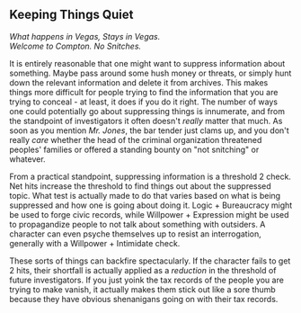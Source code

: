 ## Keeping Things Quiet
_What happens in Vegas, Stays in Vegas.<br />
Welcome to Compton. No Snitches._

It is entirely reasonable that one might want to suppress information about something. Maybe pass around some hush money or threats, or simply hunt down the relevant information and delete it from archives. This makes things more difficult for people trying to find the information that you are trying to conceal - at least, it does if you do it right. The number of ways one could potentially go about suppressing things is innumerate, and from the standpoint of investigators it often doesn't _really_ matter that much. As soon as you mention _Mr. Jones_, the bar tender just clams up, and you don't really _care_ whether the head of the criminal organization threatened peoples' families or offered a standing bounty on "not snitching" or whatever.

From a practical standpoint, suppressing information is a threshold 2 check. Net hits increase the threshold to find things out about the suppressed topic. What test is actually made to do that varies based on what is being suppressed and how one is going about doing it. Logic + Bureaucracy might be used to forge civic records, while Willpower + Expression might be used to propagandize people to not talk about something with outsiders. A character can even psyche themselves up to resist an interrogation, generally with a Willpower + Intimidate check.

These sorts of things can backfire spectacularly. If the character fails to get 2 hits, their shortfall is actually applied as a _reduction_ in the threshold of future investigators. If you just yoink the tax records of the people you are trying to make vanish, it actually makes them stick out like a sore thumb because they have obvious shenanigans going on with their tax records.
